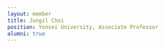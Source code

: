 ```yaml
---
layout: member
title: Jungil Choi
position: Yonsei University, Associate Professor
alumni: true
---
```

